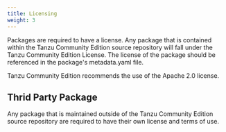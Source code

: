 ```yaml
---
title: Licensing
weight: 3
---
```


Packages are required to have a license. Any package that is contained within the Tanzu Community Edition source repository will fall under the Tanzu Community Edition License. The license of the package should be referenced in the package's metadata.yaml file.

Tanzu Community Edition recommends the use of the Apache 2.0 license.

## Thrid Party Package

Any package that is maintained outside of the Tanzu Community Edition source repository are required to have their own license and terms of use.
